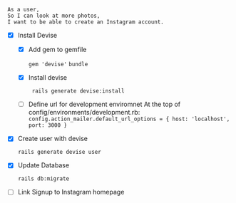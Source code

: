 ```
As a user,
So I can look at more photos,
I want to be able to create an Instagram account.
```

- [X] Install Devise
  - [X] Add gem to gemfile
  
      ``` gem 'devise' ```
      ``` bundle ```
  - [X] Install devise

    ``` rails generate devise:install```
  - [ ] Define url for development enviromnet
    At the top of config/environments/development.rb:
    ```  config.action_mailer.default_url_options = { host: 'localhost', port: 3000 } ```

- [X] Create user with devise

    ``` rails generate devise user ```

- [X] Update Database

    ``` rails db:migrate ```

- [ ] Link Signup to Instagram homepage